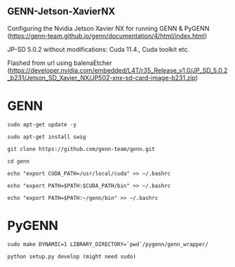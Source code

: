 ## GENN-Jetson-XavierNX
Configuring the Nvidia Jetson Xavier NX for running GENN & PyGENN (https://genn-team.github.io/genn/documentation/4/html/index.html)

JP-SD 5.0.2 without modifications:
Cuda 11.4., Cuda toolkit etc.

Flashed from url using balenaEtcher (https://developer.nvidia.com/embedded/L4T/r35_Release_v1.0/JP_SD_5.0.2_b231/Jetson_SD_Xavier_NX/JP502-xnx-sd-card-image-b231.zip)

# GENN
```
sudo apt-get update -y
```
```
sudo apt-get install swig
```
```
git clone https://github.com/genn-team/genn.git
```
```
cd genn
```
```
echo "export CUDA_PATH=/usr/local/cuda" >> ~/.bashrc
```
```
echo "export PATH=$PATH:$CUDA_PATH/bin" >> ~/.bashrc
```
```
echo "export PATH=$PATH:~/genn/bin" >> ~/.bashrc
```

# PyGENN
```
sudo make DYNAMIC=1 LIBRARY_DIRECTORY=`pwd`/pygenn/genn_wrapper/
```
```
python setup.py develop (might need sudo)
```
